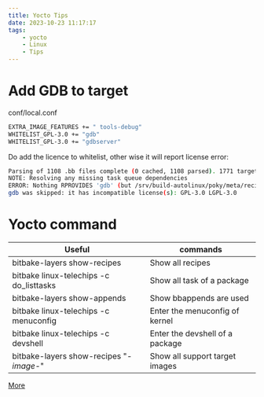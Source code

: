 ```yaml
---
title: Yocto Tips
date: 2023-10-23 11:17:17
tags:
    - yocto
    - Linux
    - Tips
---
```


# Add GDB to target

conf/local.conf
```bash
EXTRA_IMAGE_FEATURES += " tools-debug"
WHITELIST_GPL-3.0 += "gdb"
WHITELIST_GPL-3.0 += "gdbserver"
```
Do add the licence to whitelist, other wise it will report license error:
```bash
Parsing of 1108 .bb files complete (0 cached, 1108 parsed). 1771 targets, 268 skipped, 0 masked, 0 errors.
NOTE: Resolving any missing task queue dependencies
ERROR: Nothing RPROVIDES 'gdb' (but /srv/build-autolinux/poky/meta/recipes-core/packagegroups/packagegroup-core-tools-debug.bb RDEPENDS on or otherwise requires it)
gdb was skipped: it has incompatible license(s): GPL-3.0 LGPL-3.0
```

# Yocto command

| Useful  |  commands  |
| ---     |   ---      |
| bitbake-layers show-recipes | 	Show all recipes |
| bitbake linux-telechips -c do_listtasks	| Show all task of a package	 |
| bitbake-layers show-appends	| Show bbappends are used	|
| bitbake linux-telechips -c menuconfig	| Enter the menuconfig of kernel	|
| bitbake linux-telechips -c devshell	| Enter the devshell of a package	|
| bitbake-layers show-recipes "*-image-*"	| Show all support target images	|

[More](https://community.nxp.com/t5/i-MX-Processors-Knowledge-Base/Useful-bitbake-commands/ta-p/1128559)